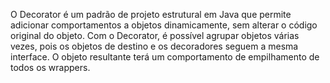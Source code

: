O Decorator é um padrão de projeto estrutural em Java que permite adicionar comportamentos a objetos dinamicamente, sem alterar o código original do objeto. 
Com o Decorator, é possível agrupar objetos várias vezes, pois os objetos de destino e os decoradores seguem a mesma interface. O objeto resultante terá um comportamento de empilhamento de todos os wrappers.
